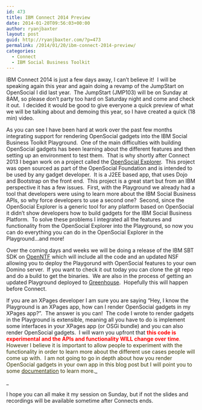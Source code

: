 ```yaml
---
id: 473
title: IBM Connect 2014 Preview
date: 2014-01-20T09:56:03+00:00
author: ryanjbaxter
layout: post
guid: http://ryanjbaxter.com/?p=473
permalink: /2014/01/20/ibm-connect-2014-preview/
categories:
  - Connect
  - IBM Social Business Toolkit
---
```

IBM Connect 2014 is just a few days away, I can&#8217;t believe it!  I will be speaking again this year and again doing a revamp of the JumpStart on OpenSocial I did last year.  The JumpStart (JMP103) will be on Sunday at 8AM, so please don&#8217;t party too hard on Saturday night and come and check it out.  I decided it would be good to give everyone a quick preview of what we will be talking about and demoing this year, so I have created a quick (18 min) video.

<span class="youtube"></span>

As you can see I have been hard at work over the past few months integrating support for rendering OpenSocial gadgets into the IBM Social Business Toolkit Playground.  One of the main difficulties with building OpenSocial gadgets has been learning about the different features and then setting up an environment to test them.  That is why shortly after Connect 2013 I began work on a project called the <a href="http://opensocial.github.io/explorer/" target="_blank">OpenSocial Explorer</a>.  This project was open sourced as part of the OpenSocial Foundation and is intended to be used by any gadget developer.  It is a J2EE based app, that uses Dojo and Bootstrap on the front end.  This project is a great start but from an IBM perspective it has a few issues.  First, with the Playground we already had a tool that developers were using to learn more about the IBM Social Business APIs, so why force developers to use a second one?  Second, since the OpenSocial Explorer is a generic tool for any platform based on OpenSocial it didn&#8217;t show developers how to build gadgets for the IBM Social Business Platform.  To solve these problems I integrated all the features and functionality from the OpenSocial Explorer into the Playground, so now you can do everything you can do in the OpenSocial Explorer in the Playground&#8230;and more!

Over the coming days and weeks we will be doing a release of the IBM SBT SDK on <a href="http://ibmsbt.openntf.org" target="_blank">OpenNTF</a> which will include all the code and an updated NSF allowing you to deploy the Playgorund with OpenSocial features to your own Domino server.  If you want to check it out today you can clone the git repo and do a build to get the binaries.  We are also in the process of getting an updated Playground deployed to <a href="https://greenhouse.lotus.com/sbt/SBTPlayground.nsf/" target="_blank">Greenhouse</a>.  Hopefully this will happen before Connect.

If you are an XPages developer I am sure you are saying &#8220;Hey, I know the Playground is an XPages app, how can I render OpenSocial gadgets in my XPages app?&#8221;.  The answer is you can!  The code I wrote to render gadgets in the Playground is extensible, meaning all you have to do is implement some interfaces in your XPages app (or OSGi bundle) and you can also render OpenSocial gadgets.  I will warn you upfront that <span style="color: #ff0000;"><strong>this code is experimental and the APIs and functionality WILL change over</strong> <strong>time</strong>.<span style="color: #000000;">  <span style="color: #333300;">However I believe it is important to allow people to experiment with the functionality in order to learn more about the different use cases people will come up with.  I am not going to go in depth about how you render OpenSocial gadgets in your own app in this blog post but I will point you to some <a href="https://github.com/OpenNTF/SocialSDK/wiki/Building-Your-Own-OpenSocial-Container" target="_blank"><span style="color: #333300;">documentation</span></a> to learn more.</span></span></span>_
  
_ 

I hope you can all make it my session on Sunday, but if not the slides and recordings will be available sometime after Connects ends.